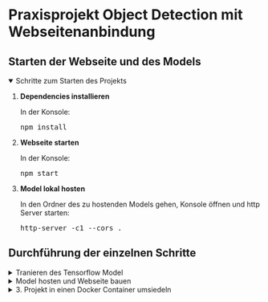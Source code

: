 # Praxisprojekt Object Detection mit Webseitenanbindung

## Starten der Webseite und des Models
<details open>
<summary>Schritte zum Starten des Projekts</summary>
<ol>
<li><strong>Dependencies installieren</strong></li>
  <p>In der Konsole: <br>
  <pre>npm install</pre></p>
<li><strong>Webseite starten</strong></li>
  <p>In der Konsole: <br>
  <pre>npm start </pre></p>
<li><strong>Model lokal hosten</strong></li>
  <p>In den Ordner des zu hostenden Models gehen, Konsole öffnen und http Server starten:<br>
    <pre>http-server -c1 --cors .</pre></p>
</ol>
</details>

## Durchführung der einzelnen Schritte
<details>
<summary>Tranieren des Tensorflow Model</summary>

## TensorFlow Model Trainingsdokumentation

Diese Dokumentation beschreibt den Prozess des Trainierens eines TensorFlow-Models, von der Einrichtung der Entwicklungsumgebung über das Sammeln von Bildern bis hin zum Export des Models für die Verwendung in unterschiedlichen Umgebungen.

### 1. Einrichtung der Entwicklungsumgebung

Zu Beginn wird eine virtuelle Umgebung erstellt.

<pre>
python -m venv od
</pre>

Starten der virtuellen Umgebung.

<pre>
.\od\Scripts\activate
</pre>

Installieren der notwendigen Abhängigkeiten.

<pre>
python -m pip install --upgrade pip
pip install ipykernel
python -m ipykernel install --user --name=od
</pre>

Das komplette Training findet in jupyter Notebook statt. Zum starten folgendes in der virtuellen Umgebung eingeben.

<pre>
jupyter notebook
</pre>

### 2. Sammeln und Labeln der Bilder

*Wir befinden uns im Dokument [Image Collection](https://www.hosteurope.de/blog/wie-sie-mit-einer-kreativen-404-fehlerseite-und-lustigen-inhalten-punkten/).*

Hier werden die Labels festgelegt. Es werden Bilder von zwei Handgesten ("Daumen hoch" und "Daumen runter") gesammelt. Die Bilder werden mit der integrierten Webcam des Laptops aufgenommen.
*number_imgs* gibt an, wie viele Bilder aufgenommen werden sollen.

<pre>
labels = ['thumbsup', 'thumbsdown']
number_imgs = 5
</pre>

### 3. Ordnerstruktur vorbereiten

Ein spezifischer Ordnerpfad für die gesammelten Bilder wird erstellt. Bei Bedarf werden die entsprechenden Verzeichnisse angelegt.

<pre>
IMAGES_PATH = os.path.join('Tensorflow', 'workspace', 'images', 'collectedimages')
if not os.path.exists(IMAGES_PATH):
    if os.name == 'posix':
        !mkdir -p {IMAGES_PATH}
    elif os.name == 'nt':
        !mkdir {IMAGES_PATH}

for label in labels:
    path = os.path.join(IMAGES_PATH, label)
    if not os.path.exists(path):
        !mkdir {path}
</pre>

### 4. Bilderfassung

Die Webcam wird verwendet, um die Bilder für jede Geste aufzunehmen. Dabei wird für jedes Label die angegebene Anzahl an Bilder aufgezeichnet und mittels einer einzigartig generierten UUID als Name abgespeichert.

<pre>
for label in labels:
    cap = cv2.VideoCapture(0)
    print('Collecting images for {}'.format(label))
    time.sleep(5)
    for imgnum in range(number_imgs):
        print('Collecting image {}'.format(imgnum))
        ret, frame = cap.read()
        imgname = os.path.join(IMAGES_PATH,label,label+'.'+'{}.jpg'.format(str(uuid.uuid1())))
        cv2.imwrite(imgname, frame)
        cv2.imshow('frame', frame)
        time.sleep(2)

        if cv2.waitKey(1) & 0xFF == ord('q'):
            break
cap.release()
cv2.destroyAllWindows()
</pre>

### 5. Bilder annotieren

Das Tool [LabelImg](https://pypi.org/project/labelImg/) wird installiert und verwendet, um die Bilder zu beschriften und die entsprechenden Label-Daten vorzubereiten.
LabelImg ist ein grafisches Tool zur manuellen Beschriftung von Objekten in Bildern, das die Erstellung von Trainingsdaten für Bilderkennungsmodele erleichtert.

<pre>
!pip install --upgrade pyqt5 lxml
</pre>

### 6. Vorbereitung des Trainings

#### Aufteilung der Bilder

Vor der Durchführung des Tranings werden die gelabelten Bilder in die zwei Kategorien **Training** und **Test** eingeteilt.
\Tensorflow\workspace\images\train
\Tensorflow\workspace\images\test

Das Model wird auf den Trainingsdateien generiert und anhand der Testbilder evaluiert. Dies greift eine Überanpassung vorweg und gibt Aufschluss auf eine tatsächliche Effektivität des Models in der Praxis.

#### Pfade generieren

*Wir befinden uns im Dokument [Training and Detection](https://www.hosteurope.de/blog/wie-sie-mit-einer-kreativen-404-fehlerseite-und-lustigen-inhalten-punkten/).*

Als nächstes werden notwendigen Pfade und Dateinamen für das Modeltraining werden festgelegt. Dazu gehören Arbeitsverzeichnisse, Skripte, API-Modele, Annotationen und Bilder sowie Pfade für die vorab trainierten Modele.

<pre>
CUSTOM_MODEL_NAME = 'my_ssd_mobnet' 
PRETRAINED_MODEL_NAME = 'ssd_mobilenet_v2_fpnlite_320x320_coco17_tpu-8'
PRETRAINED_MODEL_URL = 'http://download.tensorflow.org/models/object_detection/tf2/20200711/ssd_mobilenet_v2_fpnlite_320x320_coco17_tpu-8.tar.gz'
</pre>

Bei *PRETRAINED_MODEL_NAME* handelt es sich um ein vortrainiertes und bewährtes TensorFlow Zoo Model. Durch den Einsatz dieses wird der Entwicklungsprozess erheblich beschleunigt.

Ich habe mich für *SSD MobileNet v2 320x320* entschieden, weil es schnell trainiert. [Hier](https://github.com/tensorflow/models/blob/master/research/object_detection/g3doc/tf2_detection_zoo.md) andere Möglichkeiten.

#### Installieren von Tensorflow Object Detection 

<pre>
if os.name=='nt':
    url="https://github.com/protocolbuffers/protobuf/releases/download/v3.15.6/protoc-3.15.6-win64.zip"
    wget.download(url)
    !move protoc-3.15.6-win64.zip {paths['PROTOC_PATH']}
    !cd {paths['PROTOC_PATH']} && tar -xf protoc-3.15.6-win64.zip
    os.environ['PATH'] += os.pathsep + os.path.abspath(os.path.join(paths['PROTOC_PATH'], 'bin'))   
    !cd Tensorflow/models/research && protoc object_detection/protos/*.proto --python_out=. && copy object_detection\\packages\\tf2\\setup.py setup.py && python setup.py build && python setup.py install
    !cd Tensorflow/models/research/slim && pip install -e .
</pre>

Durch das Verfikationskript wird kontrolliert, ob die Installation funktioniert hat.

<pre>
VERIFICATION_SCRIPT = os.path.join(paths['APIMODEL_PATH'], 'research', 'object_detection', 'builders', 'model_builder_tf2_test.py')
# Verify Installation
!python {VERIFICATION_SCRIPT}
</pre>

#### Erstellen der Label Map

Diese dient der klaren Zuordnung zwischen numerischen ID´s und den angelegten Labels. Dies vereinfacht die Interpretation der Ergebnisse.

<pre>
labels = [{'name':'ThumbsUp', 'id':1}, {'name':'ThumbsDown', 'id':2}]

with open(files['LABELMAP'], 'w') as f:
    for label in labels:
        f.write('item { \n')
        f.write('\tname:\'{}\'\n'.format(label['name']))
        f.write('\tid:{}\n'.format(label['id']))
        f.write('}\n')
</pre>


#### Erstellen der TFRecord Dateien

Dieser Prozess ist wichtig für die effiziente Datenspeicherung und -verarbeitung in TensorFlow.

<pre>
if not os.path.exists(files['TF_RECORD_SCRIPT']):
    !git clone https://github.com/nicknochnack/GenerateTFRecord {paths['SCRIPTS_PATH']}
  
!python {files['TF_RECORD_SCRIPT']} -x {os.path.join(paths['IMAGE_PATH'], 'train')} -l {files['MAP']} -o {os.path.join(paths['ANNOTATION_PATH'], 'train.record')} 
!python {files['TF_RECORD_SCRIPT']} -x {os.path.join(paths['IMAGE_PATH'], 'test')} -l {files['MAP']} -o {os.path.join(paths['ANNOTATION_PATH'], 'test.record')}
</pre>

#### Erstellen und anpassen der Model config

Hierzu wird die config des vortranierten Models kopiert und die fehlenden Pfade ergänzt.

<pre>
if os.name == 'nt':
    !copy {os.path.join(paths['PRETRAINED_MODEL_PATH'], PRETRAINED_MODEL_NAME, 'pipeline.config')} {os.path.join(paths['CHECKPOINT_PATH'])}
</pre>

#### Installieren von CUDA Toolkit

[CUDA](https://developer.nvidia.com/cuda-toolkit) kann installiert werden um trainieren auf der GPU zu ermöglichen. Dies beschleunigt den Prozess sehr. Die richtige CUDA Version hängt von der Tensorflow Version ab und kann [hier](https://www.tensorflow.org/install/source_windows) nachgeschaut werden. 

### 7. Modeltraining

Folgender Abschnitt generiert den Code, welcher das tranieren auslöst.
*num_train_steps* kann angepasst werden um die Anzahl der Traningssteps zu variieren.

<pre>
TRAINING_SCRIPT = os.path.join(paths['APIMODEL_PATH'], 'research', 'object_detection', 'model_main_tf2.py')
  
command = "python {} --model_dir={} --pipeline_config_path={} --num_train_steps=2000".format(TRAINING_SCRIPT, paths['CHECKPOINT_PATH'],files['PIPELINE_CONFIG'])
  
print(command)
</pre>

Der Command kann innerhalb von juypter oder in einer Konsole mit aktiviter Virtueller Umgebung ausgeführt werden.

### 8. Modelauswertung

[TensorBoard](https://www.tensorflow.org/tensorboard) wird verwendet, um die Trainingsfortschritte und Modelleistungen zu visualisieren.
Es wird mit Befehl innerhalb des /eval Ordners geöffnet werden

<pre>
tensorboard --logdir=.
</pre>

Die Modelleistung wird anhand von Metriken wie Precision, Recall und dem F1-Score bewertet.
Der F1-Score kann errechet werden.

<pre>
f1_score = 2 * (precision * recall) / (precision + recall)
</pre>

[Hier](/README.md#auswertung) eine ausführlichere Auswertung zwischen den Modelen.

### 9.  Erkennung anhand von Bildern

Das trainierte Model wird geladen und mit Testbildern ausgewertet, um zu visualisieren was auf einzellnen Bildern erkannt wurde.

<pre>
img = cv2.imread(IMAGE_PATH)
image_np = np.array(img)

input_tensor = tf.convert_to_tensor(np.expand_dims(image_np, 0), dtype=tf.float32)
detections = detect_fn(input_tensor)

num_detections = int(detections.pop('num_detections'))
detections = {key: value[0, :num_detections].numpy()
              for key, value in detections.items()}
detections['num_detections'] = num_detections

# detection_classes should be ints.
detections['detection_classes'] = detections['detection_classes'].astype(np.int64)

label_id_offset = 1
image_np_with_detections = image_np.copy()

viz_utils.visualize_boxes_and_labels_on_image_array(
            image_np_with_detections,
            detections['detection_boxes'],
            detections['detection_classes']+label_id_offset,
            detections['detection_scores'],
            category_index,
            use_normalized_coordinates=True,
            max_boxes_to_draw=5,
            min_score_thresh=.8,
            agnostic_mode=False)

plt.imshow(cv2.cvtColor(image_np_with_detections, cv2.COLOR_BGR2RGB))
plt.show()
</pre>

Folgende zwei Bilder kamen in der Model_v4 Iteration als Testbilder dazu. 

Hier funktioniert die Erkennung richtig.

![Erkannt](/documentation/pictures/testModelv4ThmubsDownMatch.png)

Hier wird nichts erkannt. Dies könnte an der Schärfe des Bildes, den Lichtverhältnissen oder am trainierten Model liegen.

![Nicht erkannt](/documentation/pictures/testModelv4ThmubsDownNoMatch.png)

### 10. Live-Erkennung mit der Webcam

Das Model wird in Echtzeit mit einer Webcam getestet, um die Reaktionsgeschwindigkeit und Erkennungsgenauigkeit zu überprüfen.

<pre>
cap = cv2.VideoCapture(0)
width = int(cap.get(cv2.CAP_PROP_FRAME_WIDTH))
height = int(cap.get(cv2.CAP_PROP_FRAME_HEIGHT))

while cap.isOpened(): 
    ret, frame = cap.read()
    image_np = np.array(frame)
    
    input_tensor = tf.convert_to_tensor(np.expand_dims(image_np, 0), dtype=tf.float32)
    detections = detect_fn(input_tensor)
    
    num_detections = int(detections.pop('num_detections'))
    detections = {key: value[0, :num_detections].numpy()
                  for key, value in detections.items()}
    detections['num_detections'] = num_detections

    # detection_classes should be ints.
    detections['detection_classes'] = detections['detection_classes'].astype(np.int64)

    label_id_offset = 1
    image_np_with_detections = image_np.copy()

    viz_utils.visualize_boxes_and_labels_on_image_array(
                image_np_with_detections,
                detections['detection_boxes'],
                detections['detection_classes']+label_id_offset,
                detections['detection_scores'],
                category_index,
                use_normalized_coordinates=True,
                max_boxes_to_draw=5,
                min_score_thresh=.8,
                agnostic_mode=False)

    cv2.imshow('object detection',  cv2.resize(image_np_with_detections, (800, 600)))
    
    if cv2.waitKey(10) & 0xFF == ord('q'):
        cap.release()
        cv2.destroyAllWindows()
        break
</pre>

Hier eine Erkennung mit dem **Model_v2**. Wie man sieht werden die Gesten nicht immer korrekt erkannt. Dies liegt an der Drehung der Hand, der Entfernung zur Kamera und eben auch am Model selbst. Es gibt auch falsche Erkennungen.

![examplev2gif](/documentation/pictures/evalModelv2Live.gif)

### 11. Model-Export

#### Einfrieren des Models

Das Model wird eingefroren um es exportieren zu können. Es wird vereinfacht und portabel gemacht. 

<pre>
FREEZE_SCRIPT = os.path.join(paths['APIMODEL_PATH'], 'research', 'object_detection', 'exporter_main_v2.py ')
command = "python {} --input_type=image_tensor --pipeline_config_path={} --trained_checkpoint_dir={} --output_directory={}".format(FREEZE_SCRIPT ,files['PIPELINE_CONFIG'], paths['CHECKPOINT_PATH'], paths['OUTPUT_PATH'])
</pre>
  
#### Exportieren des Models

Das Model wird exportiert, um es in anderen Umgebungen nutzen zu können, wie z.B. in einer auf Node.js basierten Webseite. In diesem Fall zu TensorFlow.js.

<pre>
!pip install tensorflowjs
command = "tensorflowjs_converter --input_format=tf_saved_model --output_node_names='detection_boxes,detection_classes,detection_features,detection_multiclass_scores,detection_scores,num_detections,raw_detection_boxes,raw_detection_scores' --output_format=tfjs_graph_model --signature_name=serving_default {} {}".format(os.path.join(paths['OUTPUT_PATH'], 'saved_model'), paths['TFJS_PATH'])
</pre>

Das Model kann im Anschluss noch für mobile Geräte in TensorFlow Lite konvertiert werden, um eine breitere Anwendbarkeit zu ermöglichen.

## Wiederholung des Vorgangs

Um das Model zu verfeiern kann der Prozess von neuem Durchlaufen werden um eine Verbesserung vorzunehmen. 
Hierzu muss man individuell schauen, ob die Veränderungen die gewünschte Verbesserung erzielt hat.

In diesem Projekt habe ich mein Model in **fünf Zyklen** erstellt.

### Bewertung der einzellnen Modele

Für dieses Projekt interessieren uns Precision, Recall und der F1-Score.

**Precision** gibt an, welcher Anteil der als positiv klassifizierten Fälle tatsächlich positiv ist. Dies ist wichtig um sicherzustellen, dass die erkannten Gesten tatsächlich korrekt sind

**Recall** misst, welcher Anteil der tatsächlichen positiven Fälle vom Model korrekt als positiv erkannt wurde. Dies ist wichtig um zu gewährleisten, dass möglichst alle relevanten Gesten vom System erkannt werden.

Der **F1-Score** ist das Mittel aus Precision und Recall und gibt ein ausgewogenes Maß für die Leistung eines Models, indem es beide Metriken berücksichtigt. Er ist besonders nützlich für die Bewertung der Gesamtleistung des Models.


### Auf welche Metriken haben wir Einfluss:


**Anzahl und Art der Bilder**: Ändern der Position der Hände, Neigen der Hände, verschiedene Lichteinstellungen, Distanz zur Kamera ändern.

**Trainingsteps**: Änderung der Anzahl um Lerneffekt zu erlauben.

**Aufteilung der Trainings und Test Kategorie**: Bilder tauschen und Gewichtung ändern.

### Auswertung

Folgend sind Diagramme mit für uns interessante Werte.

|               | Precision       | Recall        | F1-Score       | 
|:-------------:|:---------------:|:-------------:|:--------------:|
| Model_v0      | 0.7             | 0.7           | 0.7            |
| Model_v1      | 0.6609          | 0.6667        | 0.6638         |
| Model_v2      | 0.7024          | 0.7215        | 0.7118         |
| Model_v3      | 0.8089          | 0.8256        | 0.8172         |
| Model_v4      | 0.7859          | 0.8082        | 0.7969         |


|               | Anzahl Bilder   | Aufteilung Training/Test | Trainingssteps      | 
|:------------: |:---------------:| :-----------------------:| :------------------:|
| Model_v0      | 9               | 6/3        ~67/33%       | 2000                |
| Model_v1      | 41              | 33/8       ~80/20%       | 2000                |
| Model_v2      | 73              | 53/20      ~73/27%       | 2000                |
| Model_v3      | 84              | 59/25      ~70/30%       | 10000               |
| Model_v4      | 114             | 79/35      ~70/30%       | 10000               |

#### Theoretisch

Es ist eine klare Verbesserung der Modellleistung von Model_v0 bis Model_v4 erkennbar.

Die **Zunahme der Bildanzahl** hat einen **positiven Einfluss** auf die Modelleistung.
Hierbei wurde darauf geachtet, Bilder mit variablen Merkmalen zu nutzen wie Handpositionen, Entfernung und Belichtung.

Die **Aufteilung** der von **70/30** hat sich als bewährt herausgestellt.

Die **Erhöhung der Trainingssteps** hat sich als guter Faktor zu **Verbesserung des Gesamtmodels** herausgestellt. Dies wird beim Unterschied zwischen v2 und v3 deutlich.
Hier die Lernrate der Modele:
![learningrate](MSIISNG)

#### Praktisch

Nicht nur theoretisch sonder auch praktisch ist eine Verbesserung zwischen den Modelen bei der Live Kontrolle spürbar.

Durch die Zunahme von Bildern in verschiedenen Handpositionen, Entfernungen und Belichtungen ist das Model besser geworden, diese korrekt zu erkennen.


**Model_v0** Hier wird die Geste nicht erkannt.

![examplev0](/documentation/pictures/testModelv0ThmubsUpNoMatch.png)

**Model_v4** Hier wird die Geste erkannt.

![examplev4](/documentation/pictures/testModelv4ThmubsDownMatch.png)

</details>

<details>
<summary>Model hosten und Webseite bauen</summary>

## Objekterkennungsanwendung Dokumentation

### Grundlage

Die Grundlage ist eine React Webseite. TensorFlow.js und die React-Webcam-Komponente werden genutzt um Objekterkennung in Echtzeit durchzuführen. 

Erkannte Objekte auf einem Videofeed der Webcam an und bietet Benutzern die Möglichkeit, die Darstellung der Erkennungen anzupassen.

Das gehosteten Model kann leicht ausgetauscht werden.

## Grundaufgabe

### Model hosten

Um das Model lokal zu hosten wird das [http-server-Paket](https://www.npmjs.com/package/http-server) genutzt.

Installation per Befehl.

<pre>npm install -g http-server</pre>

Gestartet wird der Server aus dem lokalen Verzeichnis, in dem das Model liegt mittels Befehl.

<pre>http-server -c1 --cors .</pre>

Das Model kann dann über folgenden Code geladen werden.

<pre>const net = await tf.loadGraphModel('http://127.0.0.1:8080/model.json');</pre>

Die model.json Datei enthält Metadaten über das Modell, einschließlich der Struktur des neuronalen Netzwerks und Verweise auf weitere Dateien, die die trainierten Gewichte des Modells enthalten (die .bin-Dateien).

### Zuordnen von Boxen, Klassen und Scores

Das Model sendet acht verschiedene Arrays, für die Zuordnung und Erkennung sind für uns **Bounding Boxes**, **Klassenindizes** und **Scores** interessant.

Diese haben keine feste Zuordnung und sind bei jedem Model anders angeordnet. Es kann z.B. sein, dass sich die **Scores** bei ModelA in Array[0] und bei ModelB in Array[5] sind.
   
Deshalb müssen diese richtig zugeodrnet werden. Dies geschieht im Code

<pre>
 if ((Number.isInteger(firstElement[0])) && (Number.isInteger((firstElement[50]))) && ((firstElement[0]) <= numberOfLabels) && ((firstElement[50]) <= numberOfLabels) && (!classesIndexisCompleted)) {
              console.log("classes: ", i);
              classesIndex = i;
              classesIndexisCompleted = true;
              setLoadingProgress(currentProgress => currentProgress + 33);
            } else if (((firstElement[0] >= 0) && (firstElement[0] <= 1)) && ((firstElement[50] >= 0) && (firstElement[50] <= 1)) && (!scoresIndexisCompleted)) {
              console.log("scores: ", i);
              scoresIndex = i;
              scoresIndexisCompleted = true;
              setLoadingProgress(currentProgress => currentProgress + 33);
            } else if (firstElement[0].length === 4 && !boxesIndexisCompleted) {
              console.log("boxes: ", i);
              boxesIndex = i;
              boxesIndexisCompleted = true;
              setLoadingProgress(currentProgress => currentProgress + 33);
            }
</pre>

Die **Classes** sind immer Integer.

Die **Scores** sind positive Gleitkommazahlen,.

Die **Boxes** haben genau vier Einträge.

### Erfassen des Bildes von der Webcam und Vorbereiten für das Modell

<pre>
  const video = webcamRef.current.video
  
  const img = tf.browser.fromPixels(video);
  const resized = tf.image.resizeBilinear(img, [640, 480]);
  const casted = resized.cast('int32');
  const expanded = casted.expandDims(0);
</pre>

### Ausführen des Modells und Erhalten der Vorhersagen

<pre>
  const obj = await net.executeAsync(expanded);
</pre>

### Visualisierung

Die Visualisierung findet durch die drawRect Funktion in utilities.js statt.

5. Extra Features: Label werden anhand deren Anzahl geladen und können per Farbe verändert werden 

<pre>
  export const drawRect = (boxes, classes, scores, threshold, imgWidth, imgHeight, ctx, labelMap)=>{
        for(let i=0; i<=boxes.length; i++){
        if(boxes[i] && classes[i] && scores[i]>threshold){
            // extract variables
            const [y,x,height,width] = boxes[i]
            const text = classes[i]
            
            // styling
            ctx.strokeStyle = labelMap[text]['color']
            ctx.lineWidth = 10
            ctx.fillStyle = 'white'
            ctx.font = '30px Arial'         
            
            // drawing
            ctx.beginPath()
            ctx.fillText(labelMap[text]['name'] + ' - ' + Math.round(scores[i]*100)/100, x*imgWidth, y*imgHeight-10)
            ctx.rect(x*imgWidth, y*imgHeight, width*imgWidth/2, height*imgHeight/2);
            ctx.stroke()
        }
    }
}
</pre>

Es werden alle Erkennungen, die über dem mitgegeben *threshold* sind auf einem Canvas gezeichnet. 

Dazu wird über der gezeichneten Box noch das Label mit dem zugehörigen Score angezeigt.

## Weitere Features

### Kontextverwaltung

Mit LabelContext verwaltet die Anwendung globalen Zustand für die Labels. Dies ermöglicht eine einfache Zugriffs- und Aktualisierungsmöglichkeit der Labeldaten über die gesamte Anwendung hinweg.

### LabelList-Komponente (LabelList.js)

Ermöglicht die Anzeige und Anpassung der Labelnamen und -farben auf der rechten Seite der Webseite. Nutzt den LabelContext, um auf die aktuellen Labels zuzugreifen und bietet eine interaktive Schnittstelle zur Farbanpassung durch Klicken auf ein Label.

Labels können leicht im Code angepasst werden und werden dynamisch angezeigt.

<pre>
  const [labels, setLabels] = useState({
    1: {name: 'FirstLabel', color: 'green'},
    2: {name: 'SecondLabel', color: '#000000'},
    3: {name: 'ThirdLabel', color: 'rgb(255, 0, 0)'},
    4: {name: 'FourthLabel', color: 'blue'}
  });
</pre>

![labelsWebsite](/documentation/pictures/labelsWebsite.png)

### Ändern der Farbe der Labels

Auf das Label klicken, bei der die Anzeigefarbe geändert werden soll.

![changeLabelcolor](/documentation/pictures/changeLabelcolor.png)

Es erscheint ein Fenster in dem die neue Farbe eingegeben werden kann. Dies kann mittels des englischen Wortes, dem HEX oder RGB Wert passieren.

![changeLabelcolorDialog](/documentation/pictures/changeLabelcolorDialog.png)

![changeLabelcolorAfter](/documentation/pictures/changeLabelcolorAfter.png)

### LoadingIndicator-Komponente (LoadingIndicator.js)

Zeigt einen Ladeindikator für User Feedback an, während das Modell geladen wird. Visualisiert den Ladezustand durch einen animierten Spinner.

### ProgressCircle-Komponente (ProgressCircle.js)

Visualisiert den Fortschritt der Zuweisung von Bounding Boxes, Klassenindizes und Scores durch einen sich füllenden Kreis.

### Messages

Um weiteres visuelles Feedback zu geben können kleine Nachrichten auf verschiedenen Hintergründen angezeigt werden, welche nach fünf Sekunden wieder verschwinden.

<pre>
  useEffect(() => {
    if (displayMessage.hasMessage) {
      const timer = setTimeout(() => {
        setDisplayMessage({ hasMessage: false, message: "" , color: ""});
      }, 5000);    
      return () => clearTimeout(timer);
      }
  }, [displayMessage.hasMessage]);
</pre>

Hier ein kompletter Vorgang mit LoadingIndicator und ProgressCircle und Mesages.

![gif of loading the model and arrays](/documentation/pictures/LoadingProzzes.gif)

### StatusIndicator-Komponente (StatusIndicator.js)

Bietet dauerhaftes visuelles Feedback über den Ladezustand des Modells und die Zuweisung der Arrays auf der linken Seite der Webseite. Zeigt an, ob das Modell geladen wurde und ob die Objektboxen erfolgreich zugewiesen wurden.

![StatusIndicator](/documentation/pictures/StatusIndicator.png)
### Styling

Die Anwendung nutzt CSS für das Styling der Komponenten und des Layouts. Die Hauptstyle-Datei ist App.css, welche allgemeine Styles und Layoutanpassungen definiert.

</details>

<details>
<summary>3. Projekt in einen Docker Container umsiedeln</summary>
</details>
